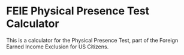 # FEIE Physical Presence Test Calculator

This is a calculator for the Physical Presence Test, part of the Foreign Earned Income Exclusion for US Citizens.
